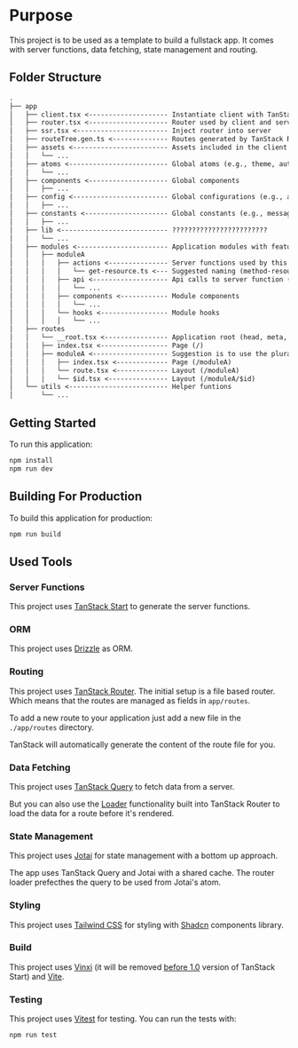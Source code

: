 # Purpose

This project is to be used as a template to build a fullstack app. It comes with server functions, data fetching, state management and routing.

## Folder Structure

```txt
.
├── app
│   ├── client.tsx <-------------------- Instantiate client with TanStack Query and Jotai
│   ├── router.tsx <-------------------- Router used by client and server
│   ├── ssr.tsx <----------------------- Inject router into server
│   ├── routeTree.gen.ts <-------------- Routes generated by TanStack Router
│   ├── assets <------------------------ Assets included in the client bundle
│   │   └── ...
│   ├── atoms <------------------------- Global atoms (e.g., theme, auth, ...)
│   │   └── ...
│   ├── components <-------------------- Global components
│   │   ├── ...
│   ├── config <------------------------ Global configurations (e.g., api, env, ...)
│   │   ├── ...
│   ├── constants <--------------------- Global constants (e.g., messages, roles, ...)
│   │   ├── ...
│   ├── lib <--------------------------- ????????????????????????
│   │   └── ...
│   ├── modules <----------------------- Application modules with features grouped
│   │   ├── moduleA
│   │   │   ├── actions <--------------- Server functions used by this module
│   │   │   │   └── get-resource.ts <--- Suggested naming (method-resource)
│   │   │   ├── api <------------------- Api calls to server function (and atom creation to access it)
│   │   │   │   └── ...
│   │   │   ├── components <------------ Module components
│   │   │   │   └── ...
│   │   │   └── hooks <----------------- Module hooks
│   │   │   │   └── ...
│   ├── routes
│   │   └── __root.tsx <---------------- Application root (head, meta, ...)
│   │   ├── index.tsx <----------------- Page (/)
│   │   ├── moduleA <------------------- Suggestion is to use the plural of module name
│   │   │   ├── index.tsx <------------- Page (/moduleA)
│   │   │   └── route.tsx <------------- Layout (/moduleA)
│   │   │   └── $id.tsx <--------------- Layout (/moduleA/$id)
│   └── utils <------------------------- Helper funtions
│       └── ...
```

## Getting Started

To run this application:

```bash
npm install
npm run dev
```

## Building For Production

To build this application for production:

```bash
npm run build
```

## Used Tools

### Server Functions

This project uses [TanStack Start](https://tanstack.com/start) to generate the server functions.

### ORM

This project uses [Drizzle](https://orm.drizzle.team/) as ORM.

### Routing

This project uses [TanStack Router](https://tanstack.com/router). The initial setup is a file based router. Which means that the routes are managed as fields in `app/routes`.

To add a new route to your application just add a new file in the `./app/routes` directory.

TanStack will automatically generate the content of the route file for you.

### Data Fetching

This project uses [TanStack Query](https://tanstack.com/query) to fetch data from a server.

But you can also use the [Loader](https://tanstack.com/router/latest/docs/framework/react/guide/data-loading#loader-parameters) functionality built into TanStack Router to load the data for a route before it's rendered.

### State Management

This project uses [Jotai](https://jotai.org/docs) for state management with a bottom up approach.

The app uses TanStack Query and Jotai with a shared cache. The router loader prefecthes the query to be used from Jotai's atom.

### Styling

This project uses [Tailwind CSS](https://tailwindcss.com/) for styling with [Shadcn](https://ui.shadcn.com/docs/components/) components library.

<!-- And [React Spring](https://www.react-spring.dev/) for animations. -->

### Build

This project uses [Vinxi](https://vinxi.vercel.app/) (it will be removed  [before 1.0](https://tanstack.com/start/latest/docs/framework/react/build-from-scratch#install-dependencies:~:text=Vinxi%20will%20be%20removed%20before%20version%201.0.0) version of TanStack Start) and [Vite](https://vite.dev/).

### Testing

This project uses [Vitest](https://vitest.dev/) for testing. You can run the tests with:

```bash
npm run test
```
<!-- **Pattern:** Colocation + MVVM? -->

<!-- **Inputs Validation:** React Hook Form + Zod -->

<!-- **Deploy:** Dokploy + Nixpacks -->